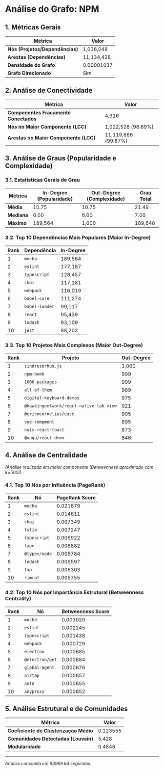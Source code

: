 # Análise do Grafo: NPM

## 1. Métricas Gerais
| Métrica | Valor |
|---|---|
| **Nós (Projetos/Dependências)** | 1,036,048 |
| **Arestas (Dependências)** | 11,134,428 |
| **Densidade do Grafo** | 0.00001037 |
| **Grafo Direcionado** | Sim |

## 2. Análise de Conectividade
| Métrica | Valor |
|---|---|
| **Componentes Fracamente Conectados** | 4,316 |
| **Nós no Maior Componente (LCC)** | 1,022,526 (98.69%) |
| **Arestas no Maior Componente (LCC)** | 11,119,666 (99.87%) |

## 3. Análise de Graus (Popularidade e Complexidade)
### 3.1. Estatísticas Gerais de Grau
| Métrica | In-Degree (Popularidade) | Out-Degree (Complexidade) | Grau Total |
|---|---|---|---|
| **Média** | 10.75 | 10.75 | 21.49 |
| **Mediana** | 0.00 | 6.00 | 7.00 |
| **Máximo** | 189,564 | 1,000 | 189,648 |

### 3.2. Top 10 Dependências Mais Populares (Maior In-Degree)
| Rank | Dependência | In-Degree |
|---|---|---|
| 1 | `mocha` | 189,564 |
| 2 | `eslint` | 177,187 |
| 3 | `typescript` | 128,457 |
| 4 | `chai` | 117,181 |
| 5 | `webpack` | 116,019 |
| 6 | `babel-core` | 111,274 |
| 7 | `babel-loader` | 99,117 |
| 8 | `react` | 95,439 |
| 9 | `lodash` | 93,109 |
| 10 | `jest` | 88,203 |

### 3.3. Top 10 Projetos Mais Complexos (Maior Out-Degree)
| Rank | Projeto | Out-Degree |
|---|---|---|
| 1 | `sindresorhus.js` | 1,000 |
| 2 | `npm-bomb` | 999 |
| 3 | `1000-packages` | 999 |
| 4 | `all-of-them` | 989 |
| 5 | `digital-keyboard-demos` | 975 |
| 6 | `@hawkingnetwork/react-native-tab-view` | 921 |
| 7 | `@ericmcornelius/ease` | 905 |
| 8 | `vue-compment` | 895 |
| 9 | `nois-react-toast` | 873 |
| 10 | `@vuga/react-demo` | 846 |

## 4. Análise de Centralidade
_(Análise realizada em maior componente (Betweenness aproximado com k=500))_

### 4.1. Top 10 Nós por Influência (PageRank)
| Rank | Nó | PageRank Score |
|---|---|---|
| 1 | `mocha` | 0.021679 |
| 2 | `eslint` | 0.014611 |
| 3 | `chai` | 0.007349 |
| 4 | `tslib` | 0.007247 |
| 5 | `typescript` | 0.006922 |
| 6 | `tape` | 0.006882 |
| 7 | `@types/node` | 0.006784 |
| 8 | `lodash` | 0.006597 |
| 9 | `tap` | 0.006303 |
| 10 | `rimraf` | 0.005755 |

### 4.2. Top 10 Nós por Importância Estrutural (Betweenness Centrality)
| Rank | Nó | Betweenness Score |
|---|---|---|
| 1 | `mocha` | 0.003020 |
| 2 | `eslint` | 0.002245 |
| 3 | `typescript` | 0.001438 |
| 4 | `webpack` | 0.000729 |
| 5 | `electron` | 0.000685 |
| 6 | `@electron/get` | 0.000684 |
| 7 | `global-agent` | 0.000676 |
| 8 | `airtap` | 0.000657 |
| 9 | `antd` | 0.000655 |
| 10 | `anyproxy` | 0.000652 |

## 5. Análise Estrutural e de Comunidades
| Métrica | Valor |
|---|---|
| **Coeficiente de Clusterização Médio** | 0.123555 |
| **Comunidades Detectadas (Louvain)** | 5,428 |
| **Modularidade** | 0.4848 |

---
*Análise concluída em 93969.64 segundos.*

